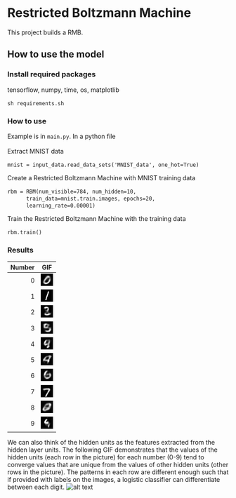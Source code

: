 # Restricted Boltzmann Machine
This project builds a RMB. 

## How to use the model
### Install required packages 
tensorflow, numpy, time, os, matplotlib
```
sh requirements.sh
```


### How to use
Example is in `main.py`. In a python file <br />  
Extract MNIST data 
```
mnist = input_data.read_data_sets('MNIST_data', one_hot=True)
```
Create a Restricted Boltzmann Machine with MNIST training data 
```
rbm = RBM(num_visible=784, num_hidden=10,
      train_data=mnist.train.images, epochs=20,
      learning_rate=0.00001)
```
Train the Restricted Boltzmann Machine with the training data
```
rbm.train()
```
### Results 
Number|GIF  
-----------:|:----------------------------:
0|![alt text](./pictures/0.gif)
1|![alt text](./pictures/1.gif)
2|![alt text](./pictures/2.gif)
3|![alt text](./pictures/3.gif)
4|![alt text](./pictures/4.gif)
5|![alt text](./pictures/5.gif)
6|![alt text](./pictures/6.gif)
7|![alt text](./pictures/7.gif)
8|![alt text](./pictures/8.gif)
9|![alt text](./pictures/9.gif)

We can also think of the hidden units as the 
features extracted from the hidden layer units.
The following GIF demonstrates that the values 
of the hidden units (each row in the picture) 
for each number (0-9) tend to converge values 
that are unique from the values of other hidden 
units (other rows in the picture). The patterns
in each row are different enough such that if 
provided with labels on the images, a logistic
classifier can differentiate between each digit.
![alt text](./pictures/hidden_layer_value.gif)
